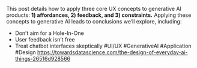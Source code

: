 This post details how to apply three core UX concepts to generative AI products: **1) affordances, 2) feedback, and 3) constraints.** Applying these concepts to generative AI leads to conclusions we’ll explore, including:

- Don’t aim for a Hole-In-One
- User feedback isn’t free
- Treat chatbot interfaces skeptically
#UI/UX #GenerativeAI #Application #Design
https://towardsdatascience.com/the-design-of-everyday-ai-things-26516d928566